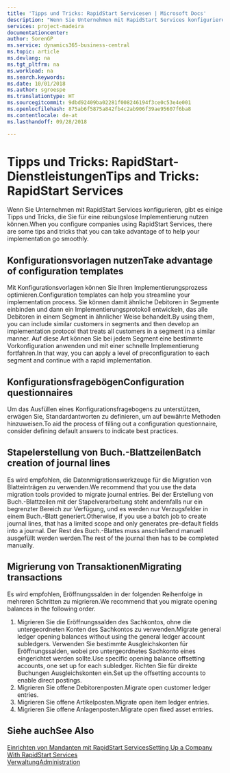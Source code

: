 ```yaml
---
title: 'Tipps und Tricks: RapidStart Servicesen | Microsoft Docs'
description: "Wenn Sie Unternehmen mit RapidStart Services konfigurieren, gibt es einige Tipps und Tricks, die Sie für eine reibungslose Implementierung nutzen können."
services: project-madeira
documentationcenter: 
author: SorenGP
ms.service: dynamics365-business-central
ms.topic: article
ms.devlang: na
ms.tgt_pltfrm: na
ms.workload: na
ms.search.keywords: 
ms.date: 10/01/2018
ms.author: sgroespe
ms.translationtype: HT
ms.sourcegitcommit: 9dbd92409ba02281f008246194f3ce0c53e4e001
ms.openlocfilehash: 875ab6f5875a842fb4c2ab906f39ae95607f6ba8
ms.contentlocale: de-at
ms.lasthandoff: 09/28/2018

---
```

# <a name="tips-and-tricks-rapidstart-services"></a><span data-ttu-id="5621a-103">Tipps und Tricks: RapidStart-Dienstleistungen</span><span class="sxs-lookup"><span data-stu-id="5621a-103">Tips and Tricks: RapidStart Services</span></span>
<span data-ttu-id="5621a-104">Wenn Sie Unternehmen mit RapidStart Services konfigurieren, gibt es einige Tipps und Tricks, die Sie für eine reibungslose Implementierung nutzen können.</span><span class="sxs-lookup"><span data-stu-id="5621a-104">When you configure companies using RapidStart Services, there are some tips and tricks that you can take advantage of to help your implementation go smoothly.</span></span>  

## <a name="take-advantage-of-configuration-templates"></a><span data-ttu-id="5621a-105">Konfigurationsvorlagen nutzen</span><span class="sxs-lookup"><span data-stu-id="5621a-105">Take advantage of configuration templates</span></span>  
<span data-ttu-id="5621a-106">Mit Konfigurationsvorlagen können Sie Ihren Implementierungsprozess optimieren.</span><span class="sxs-lookup"><span data-stu-id="5621a-106">Configuration templates can help you streamline your implementation process.</span></span> <span data-ttu-id="5621a-107">Sie können damit ähnliche Debitoren in Segmente einbinden und dann ein Implementierungsprotokoll entwickeln, das alle Debitoren in einem Segment in ähnlicher Weise behandelt.</span><span class="sxs-lookup"><span data-stu-id="5621a-107">By using them, you can include similar customers in segments and then develop an implementation protocol that treats all customers in a segment in a similar manner.</span></span> <span data-ttu-id="5621a-108">Auf diese Art können Sie bei jedem Segment eine bestimmte Vorkonfiguration anwenden und mit einer schnelle Implementierung fortfahren.</span><span class="sxs-lookup"><span data-stu-id="5621a-108">In that way, you can apply a level of preconfiguration to each segment and continue with a rapid implementation.</span></span>  

## <a name="configuration-questionnaires"></a><span data-ttu-id="5621a-109">Konfigurationsfragebögen</span><span class="sxs-lookup"><span data-stu-id="5621a-109">Configuration questionnaires</span></span>  
<span data-ttu-id="5621a-110">Um das Ausfüllen eines Konfigurationsfragebogens zu unterstützen, erwägen Sie, Standardantworten zu definieren, um auf bewährte Methoden hinzuweisen.</span><span class="sxs-lookup"><span data-stu-id="5621a-110">To aid the process of filling out a configuration questionnaire, consider defining default answers to indicate best practices.</span></span>  

## <a name="batch-creation-of-journal-lines"></a><span data-ttu-id="5621a-111">Stapelerstellung von Buch.-Blattzeilen</span><span class="sxs-lookup"><span data-stu-id="5621a-111">Batch creation of journal lines</span></span>  
<span data-ttu-id="5621a-112">Es wird empfohlen, die Datenmigrationswerkzeuge für die Migration von Blatteinträgen zu verwenden.</span><span class="sxs-lookup"><span data-stu-id="5621a-112">We recommend that you use the data migration tools provided to migrate journal entries.</span></span> <span data-ttu-id="5621a-113">Bei der Erstellung von Buch.-Blattzeilen mit der Stapelverarbeitung steht andernfalls nur ein begrenzter Bereich zur Verfügung, und es werden nur Verzugsfelder in einem Buch.-Blatt generiert.</span><span class="sxs-lookup"><span data-stu-id="5621a-113">Otherwise, if you use a batch job to create journal lines, that has a limited scope and only generates pre-default fields into a journal.</span></span> <span data-ttu-id="5621a-114">Der Rest des Buch.-Blattes muss anschließend manuell ausgefüllt werden werden.</span><span class="sxs-lookup"><span data-stu-id="5621a-114">The rest of the journal then has to be completed manually.</span></span>  

## <a name="migrating-transactions"></a><span data-ttu-id="5621a-115">Migrierung von Transaktionen</span><span class="sxs-lookup"><span data-stu-id="5621a-115">Migrating transactions</span></span>  
<span data-ttu-id="5621a-116">Es wird empfohlen, Eröffnungssalden in der folgenden Reihenfolge in mehreren Schritten zu migrieren.</span><span class="sxs-lookup"><span data-stu-id="5621a-116">We recommend that you migrate opening balances in the following order.</span></span>  

1.  <span data-ttu-id="5621a-117">Migrieren Sie die Eröffnungssalden des Sachkontos, ohne die untergeordneten Konten des Sachkontos zu verwenden.</span><span class="sxs-lookup"><span data-stu-id="5621a-117">Migrate general ledger opening balances without using the general ledger account subledgers.</span></span> <span data-ttu-id="5621a-118">Verwenden Sie bestimmte Ausgleichskonten für Eröffnungssalden, wobei pro untergeordnetes Sachkonto eines eingerichtet werden sollte.</span><span class="sxs-lookup"><span data-stu-id="5621a-118">Use specific opening balance offsetting accounts, one set up for each subledger.</span></span> <span data-ttu-id="5621a-119">Richten Sie für direkte Buchungen Ausgleichskonten ein.</span><span class="sxs-lookup"><span data-stu-id="5621a-119">Set up the offsetting accounts to enable direct postings.</span></span>  
2.  <span data-ttu-id="5621a-120">Migrieren Sie offene Debitorenposten.</span><span class="sxs-lookup"><span data-stu-id="5621a-120">Migrate open customer ledger entries.</span></span>  
3.  <span data-ttu-id="5621a-121">Migrieren Sie offene Artikelposten.</span><span class="sxs-lookup"><span data-stu-id="5621a-121">Migrate open item ledger entries.</span></span>  
4.  <span data-ttu-id="5621a-122">Migrieren Sie offene Anlagenposten.</span><span class="sxs-lookup"><span data-stu-id="5621a-122">Migrate open fixed asset entries.</span></span>  

## <a name="see-also"></a><span data-ttu-id="5621a-123">Siehe auch</span><span class="sxs-lookup"><span data-stu-id="5621a-123">See Also</span></span>  
[<span data-ttu-id="5621a-124">Einrichten von Mandanten mit RapidStart Services</span><span class="sxs-lookup"><span data-stu-id="5621a-124">Setting Up a Company With RapidStart Services</span></span>](admin-set-up-a-company-with-rapidstart.md)  
[<span data-ttu-id="5621a-125">Verwaltung</span><span class="sxs-lookup"><span data-stu-id="5621a-125">Administration</span></span>](admin-setup-and-administration.md)

